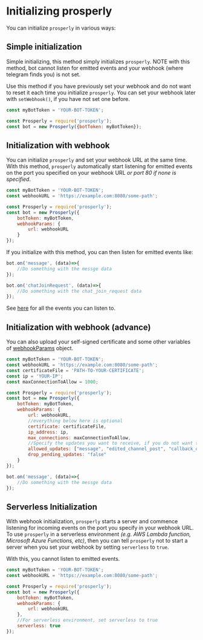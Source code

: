 # Initializing prosperly

You can initialize `prosperly` in various ways:

## Simple initialization

Simple initializing, this method simply initializes `prosperly`. NOTE with this method, bot cannot listen for emitted events and your webhook (where telegram finds you) is not set.

Use this method if you have previously set your webhook and do not want to reset it each time you initialize `prosperly`. You can set your webhook later with `setWebhook()`, if you have not set one before.

```javascript
const myBotToken = 'YOUR-BOT-TOKEN';

const Prosperly = require('prosperly');
const bot = new Prosperly({botToken: myBotToken});
```

## Initialization with webhook

You can initialize `prosperly` and set your webhook URL at the same time. With this method, `prosperly` automatically start listening for emitted events on the port you specified on your webhook URL *or port 80 if none is specified*.

```javascript
const myBotToken = 'YOUR-BOT-TOKEN';
const webhookURL = 'https://example.com:8080/some-path';

const Prosperly = require('prosperly');
const bot = new Prosperly({
    botToken: myBotToken, 
    webhookParams: {
        url: webhookURL
    }
});
```

If you initialize with this method, you can then listen for emitted events like:

```javascript
bot.on('message', (data)=>{
    //Do something with the messge data
});

bot.on('chatJoinRequest', (data)=>{
    //Do something with the chat_join_request data
});
```

See [here](https://github.com/osofem/prosperly/tree/master/documentations/events.md) for all the events you can listen to.

## Initialization with webhook (advance)

You can also upload your self-signed certificate and some other variables of [webhookParams](https://github.com/osofem/prosperly/tree/master/dist/typealiases/setWebhookParams.d.ts) object.

```javascript
const myBotToken = 'YOUR-BOT-TOKEN';
const webhookURL = 'https://example.com:8080/some-path';
const certificateFile = 'PATH-TO-YOUR-CERTIFICATE';
const ip = 'YOUR-IP';
const maxConnectionToAllow = 1000;

const Prosperly = require('prosperly');
const bot = new Prosperly({
    botToken: myBotToken, 
    webhookParams: {
        url: webhookURL,
        //everything below here is optional
        certificate: certificateFile,
        ip_address: ip,
        max_connections: maxConnectionToAllow,
        //Specify the updates you want to receive, if you do not want to receive all updates
        allowed_updates: ["message", "edited_channel_post", "callback_query"], 
        drop_pending_updates: "false"
    }
});

bot.on('message', (data)=>{
    //Do something with the messge data
});
```

## Serverless Initialization

With webhook initialization, `prosperly` starts a server and commence listening for incoming events on the port you specify in your webhook URL. To use `prosperly` in a serverless environment *(e.g. AWS Lambda function, Microsoft Azure Functions, etc)*, then you can tell `prosperly` not to start a server when you set your webhook by setting `serverless` to `true`.

With this, you cannot listen to emitted events.

```javascript
const myBotToken = 'YOUR-BOT-TOKEN';
const webhookURL = 'https://example.com:8080/some-path';

const Prosperly = require('prosperly');
const bot = new Prosperly({
    botToken: myBotToken, 
    webhookParams: {
        url: webhookURL
    },
    //For serverless environment, set serverless to true
    serverless: true
});
```